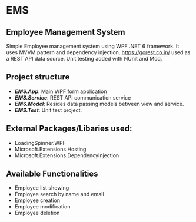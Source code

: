 # EMS
## Employee Management System

Simple Employee management system using WPF .NET 6 framework. It uses MVVM pattern and dependency injection. 
https://gorest.co.in/ used as a REST API data source. Unit testing added with NUnit and Moq. 

## Project structure
* ***EMS.App***: Main WPF form application
* ***EMS.Service***: REST API communication service
* ***EMS.Model***: Resides data passing models between view and service.
* ***EMS.Test***: Unit test project.


## External Packages/Libaries used:
* LoadingSpinner.WPF
* Microsoft.Extensions.Hosting
* Microsoft.Extensions.DependencyInjection

## Available Functionalities
* Employee list showing
* Employee search by name and email
* Employee creation
* Employee modification
* Employee deletion

